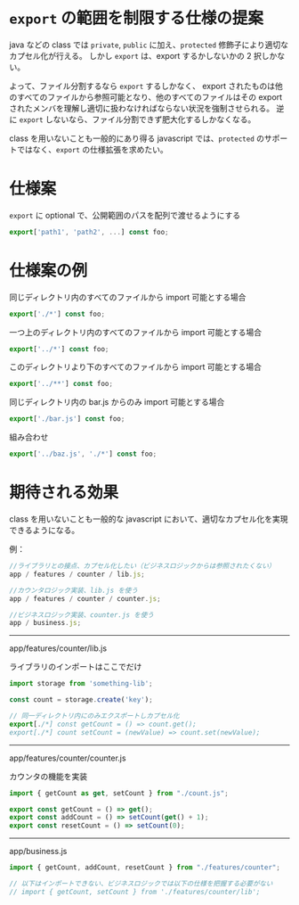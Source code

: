 # `export` の範囲を制限する仕様の提案

java などの class では `private`, `public` に加え、`protected` 修飾子により適切なカプセル化が行える。
しかし `export` は、export するかしないかの 2 択しかない。

よって、ファイル分割するなら `export` するしかなく、 export されたものは他のすべてのファイルから参照可能となり、他のすべてのファイルはその export されたメンバを理解し適切に扱わなければならない状況を強制させられる。
逆に `export` しないなら、ファイル分割できず肥大化するしかなくなる。

class を用いないことも一般的にあり得る javascript では、`protected` のサポートではなく、`export` の仕様拡張を求めたい。

# 仕様案

`export` に optional で、公開範囲のパスを配列で渡せるようにする

```javascript
export['path1', 'path2', ...] const foo;
```

# 仕様案の例

同じディレクトリ内のすべてのファイルから import 可能とする場合

```javascript
export['./*'] const foo;
```

一つ上のディレクトリ内のすべてのファイルから import 可能とする場合

```javascript
export['../*'] const foo;
```

このディレクトリより下のすべてのファイルから import 可能とする場合

```javascript
export['../**'] const foo;
```

同じディレクトリ内の bar.js からのみ import 可能とする場合

```javascript
export['./bar.js'] const foo;
```

組み合わせ

```javascript
export['../baz.js', './*'] const foo;
```

# 期待される効果

class を用いないことも一般的な javascript において、適切なカプセル化を実現できるようになる。

例：

```javascript
//ライブラリとの接点、カプセル化したい（ビジネスロジックからは参照されたくない）
app / features / counter / lib.js;

//カウンタロジック実装、lib.js を使う
app / features / counter / counter.js;

//ビジネスロジック実装、counter.js を使う
app / business.js;
```

---

app/features/counter/lib.js

ライブラリのインポートはここでだけ

```javascript
import storage from 'something-lib';

const count = storage.create('key');

// 同一ディレクトリ内にのみエクスポートしカプセル化
export[./*] const getCount = () => count.get();
export[./*] count setCount = (newValue) => count.set(newValue);
```

---

app/features/counter/counter.js

カウンタの機能を実装

```javascript
import { getCount as get, setCount } from "./count.js";

export const getCount = () => get();
export const addCount = () => setCount(get() + 1);
export const resetCount = () => setCount(0);
```

---

app/business.js

```javascript
import { getCount, addCount, resetCount } from "./features/counter";

// 以下はインポートできない、ビジネスロジックでは以下の仕様を把握する必要がない
// import { getCount, setCount } from './features/counter/lib';
```

